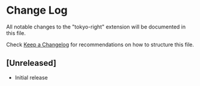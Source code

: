 # Change Log

All notable changes to the "tokyo-right" extension will be documented in this file.

Check [Keep a Changelog](http://keepachangelog.com/) for recommendations on how to structure this file.

## [Unreleased]

- Initial release
